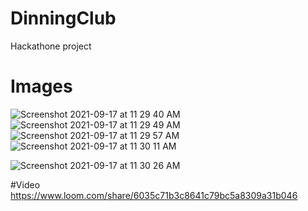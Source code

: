 # DinningClub
Hackathone project
# Images

![Screenshot 2021-09-17 at 11 29 40 AM](https://user-images.githubusercontent.com/76033808/133736550-ffcc1ad6-9252-4829-b77c-e77275b76745.png)
![Screenshot 2021-09-17 at 11 29 49 AM](https://user-images.githubusercontent.com/76033808/133736529-4250a378-b347-4989-b7ac-e1721b40619a.png)
![Screenshot 2021-09-17 at 11 29 57 AM](https://user-images.githubusercontent.com/76033808/133736535-cdb69dc3-bd5a-4abb-9335-35eea3790d0d.png)
![Screenshot 2021-09-17 at 11 30 11 AM](https://user-images.githubusercontent.com/76033808/133736540-29dad088-a689-48f3-949e-55b5ef1f4414.png)

![Screenshot 2021-09-17 at 11 30 26 AM](https://user-images.githubusercontent.com/76033808/133736513-7c173a64-8f48-4733-8965-b61639f12277.png)

#Video
https://www.loom.com/share/6035c71b3c8641c79bc5a8309a31b046
